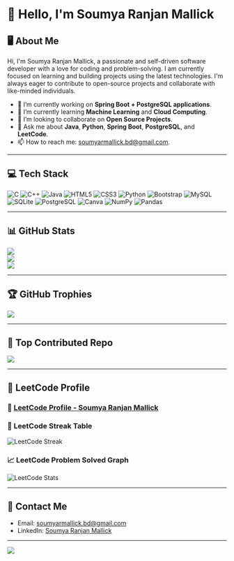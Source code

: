 # 👋 **Hello, I'm Soumya Ranjan Mallick**

## 🖥️ About Me

Hi, I'm Soumya Ranjan Mallick, a passionate and self-driven software developer with a love for coding and problem-solving. I am currently focused on learning and building projects using the latest technologies. I'm always eager to contribute to open-source projects and collaborate with like-minded individuals.

- 🔭 I’m currently working on **Spring Boot + PostgreSQL applications**.
- 🌱 I’m currently learning **Machine Learning** and **Cloud Computing**.
- 👯 I’m looking to collaborate on **Open Source Projects**.
- 💬 Ask me about **Java**, **Python**, **Spring Boot**, **PostgreSQL**, and **LeetCode**.
- 📫 How to reach me: [soumyarmallick.bd@gmail.com](mailto:soumyarmallick.bd@gmail.com).

---

## 💻 **Tech Stack**

<p>
  <img src="https://img.shields.io/badge/c-%2300599C.svg?style=for-the-badge&logo=c&logoColor=white" alt="C" />
  <img src="https://img.shields.io/badge/c++-%2300599C.svg?style=for-the-badge&logo=c%2B%2B&logoColor=white" alt="C++" />
  <img src="https://img.shields.io/badge/java-%23ED8B00.svg?style=for-the-badge&logo=openjdk&logoColor=white" alt="Java" />
  <img src="https://img.shields.io/badge/html5-%23E34F26.svg?style=for-the-badge&logo=html5&logoColor=white" alt="HTML5" />
  <img src="https://img.shields.io/badge/css3-%231572B6.svg?style=for-the-badge&logo=css3&logoColor=white" alt="CSS3" />
  <img src="https://img.shields.io/badge/python-3670A0?style=for-the-badge&logo=python&logoColor=ffdd54" alt="Python" />
  <img src="https://img.shields.io/badge/bootstrap-%238511FA.svg?style=for-the-badge&logo=bootstrap&logoColor=white" alt="Bootstrap" />
  <img src="https://img.shields.io/badge/mysql-4479A1.svg?style=for-the-badge&logo=mysql&logoColor=white" alt="MySQL" />
  <img src="https://img.shields.io/badge/sqlite-%2307405e.svg?style=for-the-badge&logo=sqlite&logoColor=white" alt="SQLite" />
  <img src="https://img.shields.io/badge/postgres-%23316192.svg?style=for-the-badge&logo=postgresql&logoColor=white" alt="PostgreSQL" />
  <img src="https://img.shields.io/badge/canva-%2300C4CC.svg?style=for-the-badge&logo=Canva&logoColor=white" alt="Canva" />
  <img src="https://img.shields.io/badge/numpy-%23013243.svg?style=for-the-badge&logo=numpy&logoColor=white" alt="NumPy" />
  <img src="https://img.shields.io/badge/pandas-%23150458.svg?style=for-the-badge&logo=pandas&logoColor=white" alt="Pandas" />
</p>

---

## 📊 **GitHub Stats**

![](https://github-readme-stats.vercel.app/api?username=Soumya2719&theme=dark&hide_border=false&include_all_commits=true&count_private=true)  
![](https://github-readme-streak-stats.herokuapp.com/?user=Soumya2719&theme=dark&hide_border=false)  
![](https://github-readme-stats.vercel.app/api/top-langs/?username=Soumya2719&theme=dark&hide_border=false&include_all_commits=true&count_private=true&layout=compact)

---

## 🏆 **GitHub Trophies**

![](https://github-profile-trophy.vercel.app/?username=Soumya2719&theme=radical&no-frame=false&no-bg=true&margin-w=4)

---

## 🔽 **Top Contributed Repo**

![](https://github-contributor-stats.vercel.app/api?username=Soumya2719&limit=5&theme=dark&combine_all_yearly_contributions=true)

---

## 💪 **LeetCode Profile**

### 🚀 [**LeetCode Profile - Soumya Ranjan Mallick**](https://leetcode.com/u/sam-2003/)

### 📅 **LeetCode Streak Table**
![LeetCode Streak](https://leetcode-streak-stats.herokuapp.com/?user=sam-2003&theme=dark)

### 📈 **LeetCode Problem Solved Graph**
![LeetCode Stats](https://leetcode-stats-six.vercel.app/api?username=sam-2003&theme=dark)

---

## 📧 **Contact Me**

- Email: [soumyarmallick.bd@gmail.com](mailto:soumyarmallick.bd@gmail.com)
- LinkedIn: [Soumya Ranjan Mallick](https://www.linkedin.com/in/soumya-ranjan-mallick-308094288)

---

[![](https://visitcount.itsvg.in/api?id=Soumya2719&icon=10&color=12)](https://visitcount.itsvg.in)
